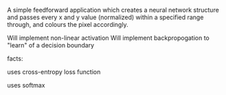 A simple feedforward application which creates a neural network structure and passes every x and y value (normalized) within a specified range through, and colours the pixel accordingly.

Will implement non-linear activation
Will implement backpropogation to "learn" of a decision boundary

facts:

uses cross-entropy loss function

uses softmax